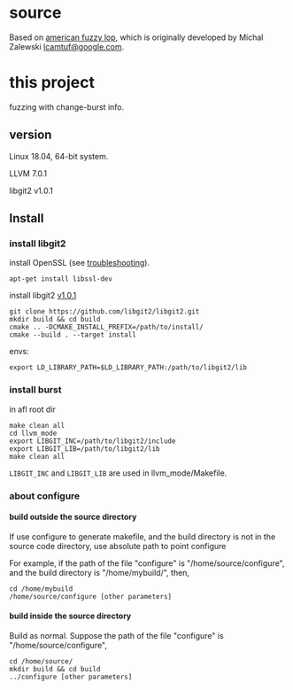 # source
Based on [american fuzzy lop](https://github.com/google/AFL), which is originally developed by Michal Zalewski <lcamtuf@google.com>.

# this project

fuzzing with change-burst info.

## version
Linux 18.04, 64-bit system. 

LLVM 7.0.1

libgit2 v1.0.1

## Install

### install libgit2
install OpenSSL (see [troubleshooting](https://github.com/libgit2/libgit2/blob/master/docs/troubleshooting.md)).

    apt-get install libssl-dev

install libgit2 [v1.0.1](https://github-production-release-asset-2e65be.s3.amazonaws.com/901662/67a65980-a649-11ea-8f09-6cbbf461c91b?X-Amz-Algorithm=AWS4-HMAC-SHA256&X-Amz-Credential=AKIAIWNJYAX4CSVEH53A%2F20200703%2Fus-east-1%2Fs3%2Faws4_request&X-Amz-Date=20200703T130817Z&X-Amz-Expires=300&X-Amz-Signature=fe97315978eb328ed3963437b79006fd987090d1bd987e6f3fa04d3bfdfba29e&X-Amz-SignedHeaders=host&actor_id=19380991&repo_id=901662&response-content-disposition=attachment%3B%20filename%3Dlibgit2-1.0.1.tar.gz&response-content-type=application%2Foctet-stream)

    git clone https://github.com/libgit2/libgit2.git
    mkdir build && cd build
    cmake .. -DCMAKE_INSTALL_PREFIX=/path/to/install/
    cmake --build . --target install

envs:

    export LD_LIBRARY_PATH=$LD_LIBRARY_PATH:/path/to/libgit2/lib
    
### install burst

in afl root dir

    make clean all
    cd llvm_mode
    export LIBGIT_INC=/path/to/libgit2/include
    export LIBGIT_LIB=/path/to/libgit2/lib
    make clean all

`LIBGIT_INC` and `LIBGIT_LIB` are used in llvm_mode/Makefile.


### about configure
#### build outside the source directory
If use configure to generate makefile, and the build directory is not in the source code directory, use absolute path to point configure

For example, if the path of the file "configure" is "/home/source/configure", and the build directory is "/home/mybuild/", then, 

    cd /home/mybuild
    /home/source/configure [other parameters]

#### build inside the source directory
Build as normal. Suppose the path of the file "configure" is "/home/source/configure", 

    cd /home/source/
    mkdir build && cd build
    ../configure [other parameters]

